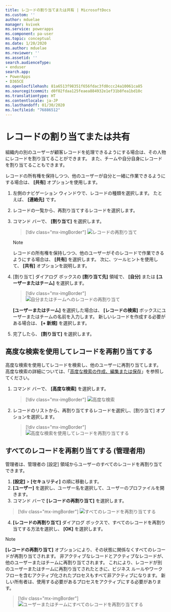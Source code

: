 ```yaml
---
title: レコードの割り当てまたは共有 | MicrosoftDocs
ms.custom: ''
author: mduelae
manager: kvivek
ms.service: powerapps
ms.component: pa-user
ms.topic: conceptual
ms.date: 1/20/2020
ms.author: mduelae
ms.reviewer: ''
ms.assetid: ''
search.audienceType:
- enduser
search.app:
- PowerApps
- D365CE
ms.openlocfilehash: 81a6513f98351f656fdac3fd0ccc24a10061ca85
ms.sourcegitcommit: d0f02fdaa125feaea884932e1ef31b8fea1bd10c
ms.translationtype: HT
ms.contentlocale: ja-JP
ms.lasthandoff: 01/30/2020
ms.locfileid: "76886512"
---
```

# <a name="assign-or-share-records"></a>レコードの割り当てまたは共有

組織内の別のユーザーが顧客レコードを処理できるようにする場合は、その人物にレコードを割り当てることができます。 また、チームや自分自身にレコードを割り当てることもできます。  

レコードの所有権を保持しつつ、他のユーザーが自分と一緒に作業できるようにする場合は、 **[共有]** オプションを使用します。 

1. 左側のナビゲーション ウィンドウで、レコードの種類を選択します。 たとえば、 **[連絡先]** です。

2. レコードの一覧から、再割り当てするレコードを選択します。  
  
3. コマンド バーで、 **[割り当て]** を選択します。

   > [!div class="mx-imgBorder"]
   > ![レコードの再割り当て](media/assign1.png "レコードを再割り当てする")

   > [!NOTE]
   > レコードの所有権を保持しつつ、他のユーザーがそのレコードで作業できるようにする場合は、 **[共有]** を選択します。 次に、ツールヒントを使用して、 **[共有]** オプションを説明します。 
   
4. [割り当て] ダイアログ ボックスの **[割り当て先]** 領域で、 **[自分]** または **[ユーザーまたはチーム]** を選択します。

   > [!div class="mx-imgBorder"]
   > ![自分またはチームへのレコードの再割り当て](media/assign2.png "レコードを自分に再割り当てする")
  
   **[ユーザーまたはチーム]** を選択した場合は、 **[レコードの検索]** ボックスにユーザーまたはチームの名前を入力します。 新しいレコードを作成する必要がある場合は、 **[+ 新規]** を選択します。
  
5. 完了したら、 **[割り当て]** を選択します。

## <a name="use-advanced-find-to-reassign-records"></a>高度な検索を使用してレコードを再割り当てする

高度な検索を使用してレコードを検索し、他のユーザーに再割り当てします。 高度な検索の詳細については、「[高度な検索の作成、編集または保存](advanced-find.md)」を参照してください。


1. コマンド バーで、 **[高度な検索]** を選択します。

   > [!div class="mx-imgBorder"]
   > ![高度な検索](media/assign3.png "高度な検索")
   
2. レコードのリストから、再割り当てするレコードを選択し、[割り当て] オプションを選択します。

   > [!div class="mx-imgBorder"]
   > ![高度な検索を使用してレコードを再割り当てする](media/assign4.png "高度な検索を使用してレコードを再割り当てする")
   
 
 ## <a name="reassign-all-records-for-admins"></a>すべてのレコードを再割り当てする (管理者用)
 
 管理者は、管理者の [設定] 領域からユーザーのすべてのレコードを再割り当てできます。
 
 1. **[設定]**  >  **[セキュリティ]** の順に移動します。
 2. **[ユーザー]** を選択し、ユーザー名を選択して、ユーザーのプロファイルを開きます。
 3. コマンド バーで **[レコードの​​再割り当て]** を選択します。
 
   > [!div class="mx-imgBorder"]
   > ![すべてのレコードを再割り当てする](media/assign5.png "すべてのレコードを再割り当てする")
   
 4. **[レコードの再割り当て]** ダイアログ ボックスで、すべてのレコードを再割り当てする方法を選択し、 **[OK]** を選択します。
 
  > [!NOTE]
   > **[レコードの再割り当て]** オプションにより、その状態に関係なくすべてのレコードが再割り当てされます。 非アクティブなレコードとアクティブなレコードが、他のユーザーまたはチームに再割り当てされます。 これにより、レコードが別のユーザーまたはチームに再割り当てされたときに、ビジネス ルールやワークフローを含むアクティブ化されたプロセスもすべて非アクティブになります。 新しい所有者は、使用する必要があるプロセスをアクティブにする必要があります。
 
   > [!div class="mx-imgBorder"]
   > ![ユーザーまたはチームにすべてのレコードを再割り当てする](media/assign6.png "ユーザーまたはチームにすべてのレコードを再割り当てする")
 

